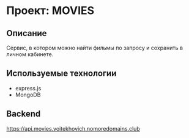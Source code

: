 # Проект: MOVIES

## Описание

Сервис, в котором можно найти фильмы по запросу и сохранить в личном кабинете.

## Используемые технологии

* express.js
* MongoDB

## Backend
https://api.movies.voitekhovich.nomoredomains.club
